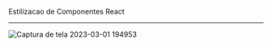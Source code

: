 Estilizacao de Componentes React

<hr>

![Captura de tela 2023-03-01 194953](https://user-images.githubusercontent.com/83145774/222282664-a09eb80a-5516-4edc-9dde-b9897543dd84.png)
